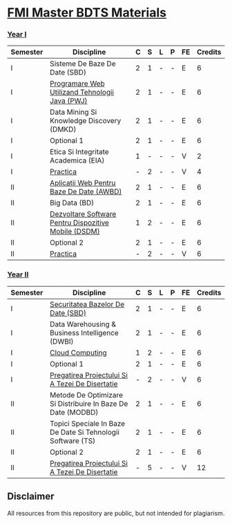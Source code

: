 # [FMI Master BDTS Materials](https://github.com/FMI-Materials/FMI-Master-BDTS-Materials)

### [Year I](https://github.com/FMI-Materials/FMI-Master-BDTS-Materials/tree/main/Year%20I)
| Semester | Discipline                                                     | C | S | L | P | FE | Credits |
|----------|----------------------------------------------------------------|---|---|---|---|----|---------|
| I        | Sisteme De Baze De Date (SBD)                                    | 2 | 1 | - | - | E  | 6       |
| I        | [Programare Web Utilizand Tehnologii Java (PWJ)](https://github.com/FMI-Materials/FMI-Master-BDTS-Materials/tree/main/Year%20I/Semester%20I/Programare%20Web%20Utilizand%20Tehnologii%20Java)            | 2 | 1 | - | - | E  | 6       |
| I        | Data Mining Si Knowledge Discovery (DMKD)                        | 2 | 1 | - | - | E  | 6       |
| I        | Optional 1                                                       | 2 | 1 | - | - | E  | 6       |
| I        | Etica Si Integritate Academica (EIA)                             | 1 | - | - | - | V  | 2       |
| I        | [Practica](https://fmi.unibuc.ro/practica/)                                                  | - | 2 | - | - | V  | 4       |
| II       | [Aplicatii Web Pentru Baze De Date (AWBD)](https://github.com/FMI-Materials/FMI-Master-BDTS-Materials/tree/main/Year%20I/Semester%20II/Aplicatii%20Web%20Pentru%20Baze%20De%20Date)                  | 2 | 1 | - | - | E  | 6       |
| II       | Big Data (BD)                                                    | 2 | 1 | - | - | E  | 6       |
| II       | [Dezvoltare Software Pentru Dispozitive Mobile (DSDM)](https://github.com/FMI-Materials/FMI-Master-BDTS-Materials/tree/main/Year%20I/Semester%20II/Dezvoltare%20Software%20Pentru%20Dispozitive%20Mobile)      | 1 | 2 | - | - | E  | 6       |
| II       | Optional 2                                                       | 2 | 1 | - | - | E  | 6       |
| II       | [Practica](https://fmi.unibuc.ro/practica/)                                                  | - | 2 | - | - | V  | 6       |


### [Year II](https://github.com/FMI-Materials/FMI-Master-BDTS-Materials/tree/main/Year%20II)
| Semester | Discipline                                                  | C | S | L | P | FE | Credits |
|----------|-------------------------------------------------------------|---|---|---|---|----|---------|
| I        | [Securitatea Bazelor De Date (SBD)](https://github.com/FMI-Materials/FMI-Master-BDTS-Materials/tree/main/Year%20II/Semester%20I/Securitatea%20Bazelor%20De%20Date)                     | 2 | 1 | - | - | E  | 6       |
| I        | Data Warehousing & Business Intelligence (DWBI)              | 2 | 1 | - | - | E  | 6       |
| I        | [Cloud Computing](https://github.com/FMI-Materials/FMI-Master-BDTS-Materials/tree/main/Year%20II/Semester%20I/Cloud%20Computing)                                       | 1 | 2 | - | - | E  | 6       |
| I        | Optional 1                                                   | 2 | 1 | - | - | E  | 6       |
| I        | [Pregatirea Proiectului Si A Tezei De Disertatie](https://fmi.unibuc.ro/finalizare-studii/)       | - | 2 | - | - | V  | 6       |
| II       | Metode De Optimizare Si Distribuire In Baze De Date (MODBD)  | 2 | 1 | - | - | E  | 6       |
| II       | Topici Speciale In Baze De Date Si Tehnologii Software (TS)  | 2 | 1 | - | - | E  | 6       |
| II       | Optional 2                                                   | 2 | 1 | - | - | E  | 6       |
| II       | [Pregatirea Proiectului Si A Tezei De Disertatie](https://fmi.unibuc.ro/finalizare-studii/)       | - | 5 | - | - | V  | 12      |

## Disclaimer
All resources from this repository are public, but not intended for plagiarism.
